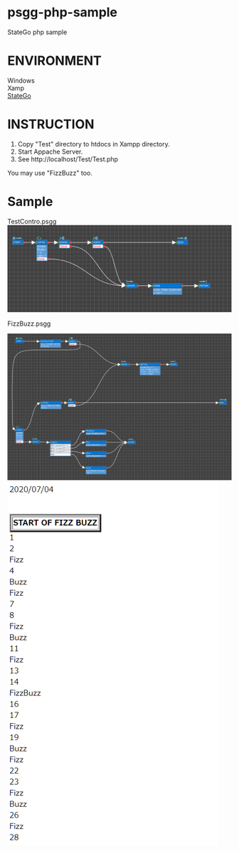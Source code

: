 # psgg-php-sample

StateGo php sample

# ENVIRONMENT

Windows  
Xamp  
[StateGo](https://statego.programanic.com/)

# INSTRUCTION
  
1. Copy "Test" directory to htdocs in Xampp directory. 
2. Start Appache Server.
3. See http://localhost/Test/Test.php

You may use "FizzBuzz" too.

# Sample

TestContro.psgg
![](./wiki/test2.png)

FizzBuzz.psgg

![](./wiki/fizzbuzz.png)
![](./wiki/fizzbuzz-out.png)



